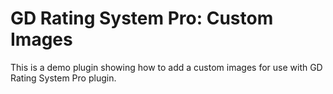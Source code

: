 # GD Rating System Pro: Custom Images

This is a demo plugin showing how to add a custom images for use with GD Rating System Pro plugin.

